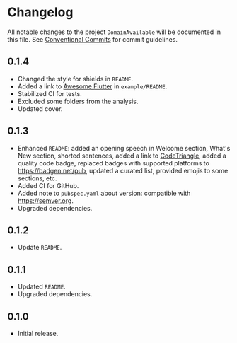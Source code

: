 # Changelog

All notable changes to the project `DomainAvailable` will be documented in this file.
See [Conventional Commits](https://conventionalcommits.org) for commit guidelines.

## 0.1.4

- Changed the style for shields in `README`.
- Added a link to [Awesome Flutter](https://github.com/Solido/awesome-flutter) in `example/README`.
- Stabilized CI for tests.
- Excluded some folders from the analysis.
- Updated cover.

## 0.1.3

- Enhanced `README`: added an opening speech in Welcome section, What's New section, shorted sentences, added a link to [CodeTriangle](https://codetriage.com), added a quality code badge, replaced badges with supported platforms to <https://badgen.net/pub>, updated a curated list, provided emojis to some sections, etc.
- Added CI for GitHub.
- Added note to `pubspec.yaml` about version: compatible with <https://semver.org>.
- Upgraded dependencies.

## 0.1.2

- Update `README`.

## 0.1.1

- Updated `README`.
- Upgraded dependencies.

## 0.1.0

- Initial release.
